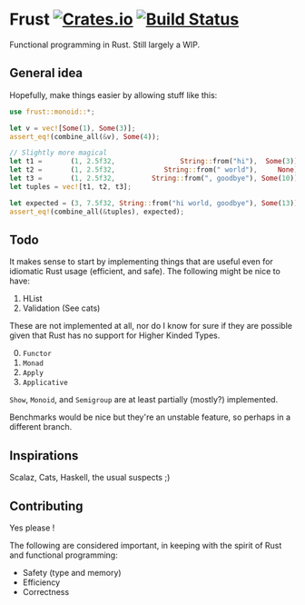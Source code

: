 # Frust [![Crates.io](https://img.shields.io/crates/v/frust.svg)]() [![Build Status](https://travis-ci.org/lloydmeta/frust.svg?branch=master)](https://travis-ci.org/lloydmeta/frust)

Functional programming in Rust. Still largely a WIP.

## General idea

Hopefully, make things easier by allowing stuff like this:

```rust
use frust::monoid::*;

let v = vec![Some(1), Some(3)];
assert_eq!(combine_all(&v), Some(4));

// Slightly more magical
let t1 =       (1, 2.5f32,                String::from("hi"),  Some(3));
let t2 =       (1, 2.5f32,            String::from(" world"),     None);
let t3 =       (1, 2.5f32,         String::from(", goodbye"), Some(10));
let tuples = vec![t1, t2, t3];

let expected = (3, 7.5f32, String::from("hi world, goodbye"), Some(13));
assert_eq!(combine_all(&tuples), expected);
```

## Todo

It makes sense to start by implementing things that are useful even for idiomatic
Rust usage (efficient, and safe). The following might be nice to have:
  
1. HList
2. Validation (See cats)

These are not implemented at all, nor do I know for sure if they
are possible given that Rust has no support for Higher Kinded Types.

0. `Functor`
1. `Monad`
2. `Apply`
3. `Applicative`

`Show`, `Monoid`, and `Semigroup` are at least partially (mostly?) implemented.

Benchmarks would be nice but they're an unstable feature, so perhaps in a different branch.

## Inspirations

Scalaz, Cats, Haskell, the usual suspects ;)

## Contributing

Yes please ! 

The following are considered important, in keeping with the spirit of Rust and functional programming:

- Safety (type and memory)
- Efficiency
- Correctness